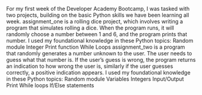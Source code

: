 For my first week of the Developer Academy Bootcamp, I was tasked with two projects, building on the basic Python skills we have been learning all week. 
assignment_one is a rolling dice project, which involves writing a program that simulates rolling a dice. 
When the program runs, it will randomly choose a number between 1 and 6, and the program prints that number.
I used my foundational knowledge in these Python topics:
Random module
Integer
Print function
While Loops
assignment_two is a program that randomly generates a number unknown to the user. The user needs to guess what that number is. If the user’s guess is wrong, the program returns an indication to
how wrong the user is, similarly if the user guesses correctly, a positive indication appears. I used my foundational knowledge in these Python topics:
 Random module
 Variables
 Integers
 Input/Output
 Print
 While loops
 If/Else statements

